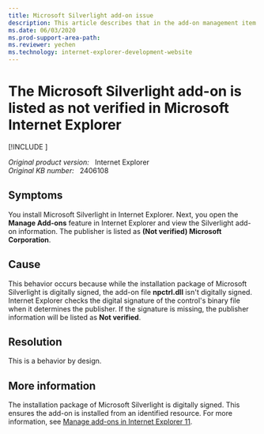 ```yaml
---
title: Microsoft Silverlight add-on issue
description: This article describes that in the add-on management item function of Internet Explorer, the Microsoft Silverlight add-on is listed as not verified, which is by design.
ms.date: 06/03/2020
ms.prod-support-area-path: 
ms.reviewer: yechen
ms.technology: internet-explorer-development-website
---
```

# The Microsoft Silverlight add-on is listed as not verified in Microsoft Internet Explorer

[!INCLUDE [](../includes/browsers-important.md)]

_Original product version:_ &nbsp; Internet Explorer  
_Original KB number:_ &nbsp; 2406108

## Symptoms

You install Microsoft Silverlight in Internet Explorer. Next, you open the **Manage Add-ons** feature in Internet Explorer and view the Silverlight add-on information. The publisher is listed as **(Not verified) Microsoft Corporation**.

## Cause

This behavior occurs because while the installation package of Microsoft Silverlight is digitally signed, the add-on file **npctrl.dll** isn't digitally signed. Internet Explorer checks the digital signature of the control's binary file when it determines the publisher. If the signature is missing, the publisher information will be listed as **Not verified**.

## Resolution

This is a behavior by design.

## More information

The installation package of Microsoft Silverlight is digitally signed. This ensures the add-on is installed from an identified resource. For more information, see [Manage add-ons in Internet Explorer 11](https://support.microsoft.com/help/17447/windows-internet-explorer-11-manage-add-ons).
